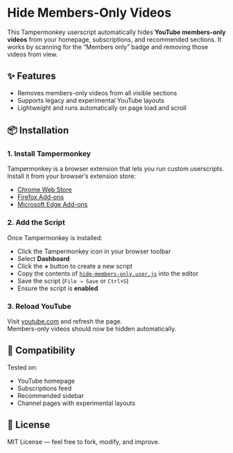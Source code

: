 # Hide Members-Only Videos

This Tampermonkey userscript automatically hides **YouTube members-only videos** from your homepage, subscriptions, and recommended sections. It works by scanning for the “Members only” badge and removing those videos from view.

## ✨ Features

- Removes members-only videos from all visible sections  
- Supports legacy and experimental YouTube layouts  
- Lightweight and runs automatically on page load and scroll  

## 📦 Installation

### 1. Install Tampermonkey

Tampermonkey is a browser extension that lets you run custom userscripts.  
Install it from your browser’s extension store:

- [Chrome Web Store](https://chrome.google.com/webstore/detail/tampermonkey/dhdgffkkebhmkfjojejmpbldmpobfkfo)  
- [Firefox Add-ons](https://addons.mozilla.org/en-US/firefox/addon/tampermonkey/)  
- [Microsoft Edge Add-ons](https://microsoftedge.microsoft.com/addons/detail/tampermonkey/dghacgflmklpobfdbbbhijgblfepjocg)

### 2. Add the Script

Once Tampermonkey is installed:

- Click the Tampermonkey icon in your browser toolbar  
- Select **Dashboard**  
- Click the **+** button to create a new script  
- Copy the contents of [`hide-members-only.user.js`](./hide-members-only.user.js) into the editor  
- Save the script (`File → Save` or `Ctrl+S`)  
- Ensure the script is **enabled**

### 3. Reload YouTube

Visit [youtube.com](https://www.youtube.com) and refresh the page.  
Members-only videos should now be hidden automatically.

## 🧪 Compatibility

Tested on:

- YouTube homepage  
- Subscriptions feed  
- Recommended sidebar  
- Channel pages with experimental layouts

## 📝 License

MIT License — feel free to fork, modify, and improve.

